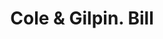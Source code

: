 ---
doi: 10.7916/D81K0P0G
date_other: '1800'
date_other_textual: 1800-1899
form: printed ephemera
genre:
- Invoices
name:
- Cole & Gilpin
object_in_context_url: https://biggert.cul.columbia.edu/items/view/ave_biggert_01863
subject_hierarchical_geographic:
- Baltimore, Maryland, United States
subject_name:
- Cole & Gilpin
title: Cole & Gilpin. Bill
sort_title: Cole & Gilpin. Bill
call_number: ave_biggert_01863
coordinates:
- 39.28333333333333,-76.61666666666666
pid: ave_biggert_01863
identifiers: ave_biggert_01863
thumbnail: false
permalink: /biggert/ave_biggert_01863/
layout: iiif-image-page
---